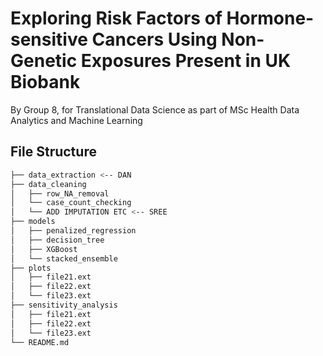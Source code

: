 # Exploring Risk Factors of Hormone-sensitive Cancers Using Non-Genetic Exposures Present in UK Biobank
By Group 8, for Translational Data Science as part of MSc Health Data Analytics and Machine Learning

## File Structure

```bash
├── data_extraction <-- DAN
├── data_cleaning
│   ├── row_NA_removal
│   └── case_count_checking
│   └── ADD IMPUTATION ETC <-- SREE
├── models
│   ├── penalized_regression
│   ├── decision_tree
│   ├── XGBoost
│   └── stacked_ensemble
├── plots
│   ├── file21.ext
│   ├── file22.ext
│   └── file23.ext
├── sensitivity_analysis
│   ├── file21.ext
│   ├── file22.ext
│   └── file23.ext
└── README.md
```
